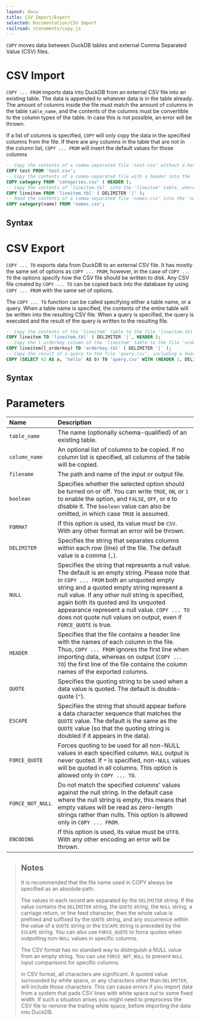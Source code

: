 ```yaml
---
layout: docu
title: CSV Import/Export
selected: Documentation/CSV Import
railroad: statements/copy.js
---
```

`COPY` moves data between DuckDB tables and external Comma Separated Value (CSV) files.

# CSV Import
`COPY ... FROM` imports data into DuckDB from an external CSV file into an existing table. The data is appended to whatever data is in the table already. The amount of columns inside the file must match the amount of columns in the table `table_name`, and the contents of the columns must be convertible to the column types of the table. In case this is not possible, an error will be thrown.

If a list of columns is specified, `COPY` will only copy the data in the specified columns from the file. If there are any columns in the table that are not in the column list, `COPY ... FROM` will insert the default values for those columns

```sql
-- Copy the contents of a comma-separated file 'test.csv' without a header into the table 'test'
COPY test FROM 'test.csv';
-- Copy the contents of a comma-separated file with a header into the 'category' table
COPY category FROM 'categories.csv' ( HEADER );
-- Copy the contents of 'lineitem.tbl' into the 'lineitem' table, where the contents are delimited by a pipe character ('|')
COPY lineitem FROM 'lineitem.tbl' ( DELIMITER '|' );
-- Read the contents of a comma-separated file 'names.csv' into the 'name' column of the 'category' table. Any other columns of this table are filled with their default value.
COPY category(name) FROM 'names.csv';
```

## Syntax
<div id="rrdiagram1"></div>

# CSV Export
`COPY ... TO` exports data from DuckDB to an external CSV file. It has mostly the same set of options as `COPY ... FROM`, however, in the case of `COPY ... TO` the options specify how the CSV file should be written to disk. Any CSV file created by `COPY ... TO` can be copied back into the database by using `COPY ... FROM` with the same set of options.

The `COPY ... TO` function can be called specifying either a table name, or a query. When a table name is specified, the contents of the entire table will be written into the resulting CSV file. When a query is specified, the query is executed and the result of the query is written to the resulting file.

```sql
-- Copy the contents of the 'lineitem' table to the file 'lineitem.tbl', where the columns are delimited by a pipe character ('|'), including a header line.
COPY lineitem TO 'lineitem.tbl' ( DELIMITER '|', HEADER );
-- Copy the l_orderkey column of the 'lineitem' table to the file 'orderkey.tbl'
COPY lineitem(l_orderkey) TO 'orderkey.tbl' ( DELIMITER '|' );
-- Copy the result of a query to the file 'query.csv', including a header with column names
COPY (SELECT 42 AS a, 'hello' AS b) TO 'query.csv' WITH (HEADER 1, DELIMITER ',');
```

## Syntax
<div id="rrdiagram2"></div>

# Parameters

| Name | Description |
|:---|:---|
| `table_name` | The name (optionally schema-qualified) of an existing table. |
| `column_name` | An optional list of columns to be copied. If no column list is specified, all columns of the table will be copied. |
| `filename` | The path and name of the input or output file. |
| `boolean` | Specifies whether the selected option should be turned on or off. You can write `TRUE`, `ON`, or `1` to enable the option, and `FALSE`, `OFF`, or `0` to disable it. The `boolean` value can also be omitted, in which case `TRUE` is assumed. |
| `FORMAT` | If this option is used, its value must be `CSV`. With any other format an error will be thrown. |
| `DELIMITER` | Specifies the string that separates columns within each row (line) of the file. The default value is a comma (`,`). |
| `NULL` | Specifies the string that represents a null value. The default is an empty string. Please note that in `COPY ... FROM` both an unquoted empty string and a quoted empty string represent a null value. If any other null string is specified, again both its quoted and its unquoted appearance represent a null value. `COPY ... TO` does not quote null values on output, even if `FORCE_QUOTE` is true. |
| `HEADER` | Specifies that the file contains a header line with the names of each column in the file. Thus, `COPY ... FROM` ignores the first line when importing data, whereas on output (`COPY ... TO`) the first line of the file contains the column names of the exported columns. |
| `QUOTE` | Specifies the quoting string to be used when a data value is quoted. The default is double-quote (`"`). |
| `ESCAPE` | Specifies the string that should appear before a data character sequence that matches the `QUOTE` value. The default is the same as the `QUOTE` value (so that the quoting string is doubled if it appears in the data). |
| `FORCE_QUOTE` | Forces quoting to be used for all non-NULL values in each specified column. `NULL` output is never quoted. If `*` is specified, non-`NULL` values will be quoted in all columns. This option is allowed only in `COPY ... TO`. |
| `FORCE_NOT_NULL` | Do not match the specified columns' values against the null string. In the default case where the null string is empty, this means that empty values will be read as zero-length strings rather than nulls. This option is allowed only in `COPY ... FROM`. |
| `ENCODING` | If this option is used, its value must be `UTF8`. With any other encoding an error will be thrown. |

  
> ## Notes
> 
> It is recommended that the file name used in COPY always be specified as an absolute path.
> 
> The values in each record are separated by the `DELIMITER` string. If the value contains the `DELIMITER` string, the `QUOTE` string, the `NULL` string, a carriage return, or line feed character, then the whole value is prefixed and suffixed by the `QUOTE` string, and any occurrence within the value of a `QUOTE` string or the `ESCAPE` string is preceded by the `ESCAPE` string. You can also use `FORCE_QUOTE` to force quotes when outputting non-`NULL` values in specific columns.
>
> The CSV format has no standard way to distinguish a NULL value from an empty string. You can use `FORCE_NOT_NULL` to prevent `NULL` input comparisons for specific columns.
> 
> In CSV format, all characters are significant. A quoted value surrounded by white space, or any characters other than `DELIMITER`, will include those characters. This can cause errors if you import data from a system that pads CSV lines with white space out to some fixed width. If such a situation arises you might need to preprocess the CSV file to remove the trailing white space, before importing the data into DuckDB.
